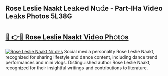 ## Rose Leslie Naakt Le𝚊k𝚎d N𝚞𝚍e - Part-IHa Vid𝚎o Le𝚊ks Photos 5L38G

# <h2><a href="http://fb6jmy.evod.top/?m=Rose+Leslie+Naakt">🔗 👉🔴 Rose Leslie Naakt Vid𝚎o Ph𝚘t𝚘s</a></h2>

[![Rose Leslie Naakt N𝚞d𝚎s](https://i.imgur.com/8V9OHl7.gif)](http://fb6jmy.evod.top/?m=Rose+Leslie+Naakt)
Social media personality Rose Leslie Naakt, recognized for sharing lifestyle and dance content, including dance trend performances and mini vlogs. Distinguished author Rose Leslie Naakt, recognized for their insightful writings and contributions to literature. 
